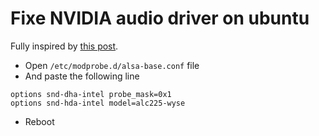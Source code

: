 # Fixe NVIDIA audio driver on ubuntu
Fully inspired by [this post](https://ubuntuforums.org/showthread.php?t=2421187).

- Open `/etc/modprobe.d/alsa-base.conf` file
- And paste the following line
```
options snd-dha-intel probe_mask=0x1
options snd-hda-intel model=alc225-wyse
```
- Reboot
